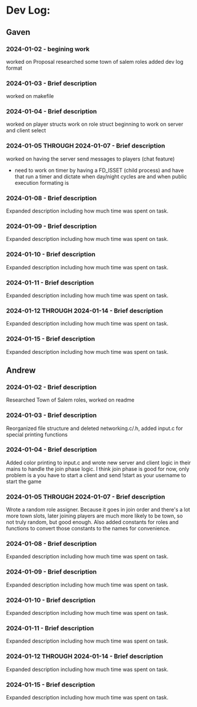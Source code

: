 # Dev Log:

## Gaven

### 2024-01-02 - begining work
worked on Proposal
researched some town of salem roles
added dev log format

### 2024-01-03 - Brief description
worked on makefile

### 2024-01-04 - Brief description
worked on player structs work on role struct beginning to work on server and client select

### 2024-01-05 THROUGH 2024-01-07 - Brief description
worked on having the server send messages to players (chat feature)
- need to work on timer by having a
FD_ISSET (child process) and have that run a timer and dictate when day/night cycles are and when public execution formating is

### 2024-01-08 - Brief description
Expanded description including how much time was spent on task.

### 2024-01-09 - Brief description
Expanded description including how much time was spent on task.

### 2024-01-10 - Brief description
Expanded description including how much time was spent on task.

### 2024-01-11 - Brief description
Expanded description including how much time was spent on task.

### 2024-01-12 THROUGH 2024-01-14 - Brief description
Expanded description including how much time was spent on task.

### 2024-01-15 - Brief description
Expanded description including how much time was spent on task.


## Andrew

### 2024-01-02 - Brief description
Researched Town of Salem roles, worked on readme

### 2024-01-03 - Brief description
Reorganized file structure and deleted networking.c/.h, added input.c for special printing functions

### 2024-01-04 - Brief description
Added color printing to input.c and wrote new server and client logic in their mains to handle the join phase logic. I think join phase is good for now, only problem is a you have to start a client and send !start as your username to start the game

### 2024-01-05 THROUGH 2024-01-07 - Brief description
Wrote a random role assigner. Because it goes in join order and there's a lot more town slots, later joining players are much more likely to be town, so not truly random, but good enough.
Also added constants for roles and functions to convert those constants to the names for convenience.

### 2024-01-08 - Brief description
Expanded description including how much time was spent on task.

### 2024-01-09 - Brief description
Expanded description including how much time was spent on task.

### 2024-01-10 - Brief description
Expanded description including how much time was spent on task.

### 2024-01-11 - Brief description
Expanded description including how much time was spent on task.

### 2024-01-12 THROUGH 2024-01-14 - Brief description
Expanded description including how much time was spent on task.

### 2024-01-15 - Brief description
Expanded description including how much time was spent on task.
